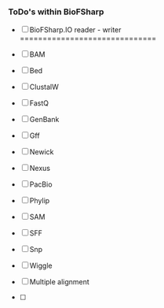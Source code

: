 ### ToDo's within BioFSharp

- [ ] BioFSharp.IO reader - writer
==============================
- [ ] BAM 
- [ ] Bed
- [ ] ClustalW
- [ ] FastQ
- [ ] GenBank
- [ ] Gff
- [ ] Newick
- [ ] Nexus
- [ ] PacBio
- [ ] Phylip
- [ ] SAM
- [ ] SFF
- [ ] Snp
- [ ] Wiggle

- [ ] Multiple alignment
- [ ] 
